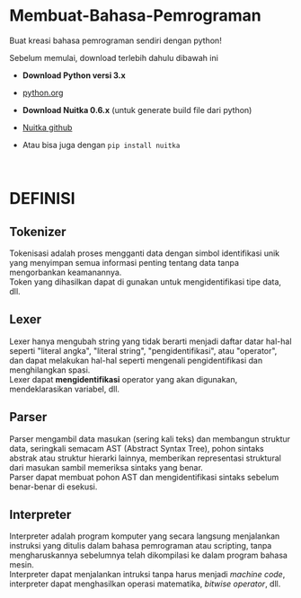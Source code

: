 # Membuat-Bahasa-Pemrograman
Buat kreasi bahasa pemrograman sendiri dengan python!  

Sebelum memulai, download terlebih dahulu dibawah ini

- **Download Python versi 3.x**    
- [python.org](https://www.python.org/downloads/)  
  
- **Download Nuitka 0.6.x** (untuk generate build file dari python)  
- [Nuitka github](https://github.com/Nuitka/Nuitka) 
- Atau bisa juga dengan `pip install nuitka`  
  
<br>  

# DEFINISI  
## Tokenizer  
Tokenisasi adalah proses mengganti data dengan simbol identifikasi unik yang menyimpan semua informasi penting tentang data tanpa mengorbankan keamanannya.    
Token yang dihasilkan dapat di gunakan untuk mengidentifikasi tipe data, dll.  

## Lexer  
Lexer hanya mengubah string yang tidak berarti menjadi daftar datar hal-hal seperti "literal angka", "literal string", "pengidentifikasi", atau "operator", dan dapat melakukan hal-hal seperti mengenali pengidentifikasi dan menghilangkan spasi.    
Lexer dapat **mengidentifikasi** operator yang akan digunakan, mendeklarasikan variabel, dll.  

## Parser  
Parser mengambil data masukan (sering kali teks) dan membangun struktur data, seringkali semacam AST (Abstract Syntax Tree), pohon sintaks abstrak atau struktur hierarki lainnya, memberikan representasi struktural dari masukan sambil memeriksa sintaks yang benar.  
Parser dapat membuat pohon AST dan mengidentifikasi sintaks sebelum benar-benar di esekusi.  

## Interpreter  
Interpreter adalah program komputer yang secara langsung menjalankan instruksi yang ditulis dalam bahasa pemrograman atau scripting, tanpa mengharuskannya sebelumnya telah dikompilasi ke dalam program bahasa mesin.  
Interpreter dapat menjalankan intruksi tanpa harus menjadi _machine code_, interpreter dapat menghasilkan operasi matematika, _bitwise operator_, dll.  


